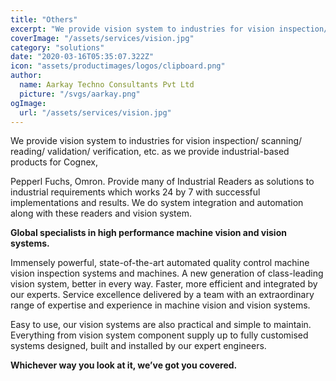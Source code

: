 ```yaml
---
title: "Others"
excerpt: "We provide vision system to industries for vision inspection/ scanning/ reading/ validation/ verification, etc."
coverImage: "/assets/services/vision.jpg"
category: "solutions"
date: "2020-03-16T05:35:07.322Z"
icon: "assets/productimages/logos/clipboard.png"
author:
  name: Aarkay Techno Consultants Pvt Ltd
  picture: "/svgs/aarkay.png"
ogImage:
  url: "/assets/services/vision.jpg"
---
```


We provide vision system to industries for vision inspection/ scanning/ reading/ validation/ verification, etc. as we provide industrial-based products for Cognex,

Pepperl Fuchs, Omron. Provide many of Industrial Readers as solutions to industrial requirements which works 24 by 7 with successful implementations and results. We do system integration and automation along with these readers and vision system.

**Global specialists in high performance machine vision and vision systems.**

Immensely powerful, state-of-the-art automated quality control machine vision inspection systems and machines.
A new generation of class-leading vision system, better in every way. Faster, more efficient and integrated by our experts.
Service excellence delivered by a team with an extraordinary range of expertise and experience in machine vision and vision systems.

Easy to use, our vision systems are also practical and simple to maintain.
Everything from vision system component supply up to fully customised systems designed, built and installed by our expert engineers.

**Whichever way you look at it, we’ve got you covered.**
